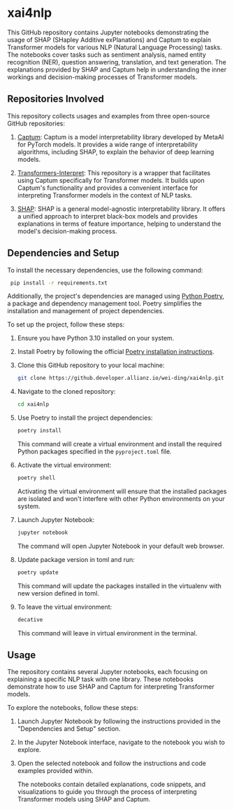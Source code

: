 # xai4nlp

This GitHub repository contains Jupyter notebooks demonstrating the usage of SHAP (SHapley Additive exPlanations) and Captum to explain Transformer models for various NLP (Natural Language Processing) tasks. The notebooks cover tasks such as sentiment analysis, named entity recognition (NER), question answering, translation, and text generation. The explanations provided by SHAP and Captum help in understanding the inner workings and decision-making processes of Transformer models.

## Repositories Involved

This repository collects usages and examples from three open-source GitHub repositories:

1. [Captum](https://github.com/pytorch/captum): Captum is a model interpretability library developed by MetaAI for PyTorch models. It provides a wide range of interpretability algorithms, including SHAP, to explain the behavior of deep learning models.

2. [Transformers-Interpret](https://github.com/cdpierse/transformers-interpret): This repository is a wrapper that facilitates using Captum specifically for Transformer models. It builds upon Captum's functionality and provides a convenient interface for interpreting Transformer models in the context of NLP tasks.

3. [SHAP](https://github.com/slundberg/shap): SHAP is a general model-agnostic interpretability library. It offers a unified approach to interpret black-box models and provides explanations in terms of feature importance, helping to understand the model's decision-making process.

## Dependencies and Setup
To install the necessary dependencies, use the following command:

  ```bash
   pip install -r requirements.txt
   ```

Additionally, the project's dependencies are managed using [Python Poetry](https://python-poetry.org/), a package and dependency management tool. Poetry simplifies the installation and management of project dependencies.

To set up the project, follow these steps:

1. Ensure you have Python 3.10 installed on your system.

2. Install Poetry by following the official [Poetry installation instructions](https://python-poetry.org/docs/#installation).

3. Clone this GitHub repository to your local machine:

   ```bash
   git clone https://github.developer.allianz.io/wei-ding/xai4nlp.git
   ```

4. Navigate to the cloned repository:

   ```bash
   cd xai4nlp
   ```

5. Use Poetry to install the project dependencies:

   ```bash
   poetry install
   ```

   This command will create a virtual environment and install the required Python packages specified in the `pyproject.toml` file.

6. Activate the virtual environment:

   ```bash
   poetry shell
   ```

   Activating the virtual environment will ensure that the installed packages are isolated and won't interfere with other Python environments on your system.

7. Launch Jupyter Notebook:

   ```bash
   jupyter notebook
   ```

   The command will open Jupyter Notebook in your default web browser.

8. Update package version in toml and run:

   ```bash
   poetry update
   ```

   This command will update the packages installed in the virtualenv with new version defined in toml.
9. To leave the virtual environment:

   ```bash
   decative
   ```

   This command will leave in virtual environment in the terminal.

## Usage

The repository contains several Jupyter notebooks, each focusing on explaining a specific NLP task with one library. These notebooks demonstrate how to use SHAP and Captum for interpreting Transformer models.

To explore the notebooks, follow these steps:

1. Launch Jupyter Notebook by following the instructions provided in the "Dependencies and Setup" section.

2. In the Jupyter Notebook interface, navigate to the notebook you wish to explore.

3. Open the selected notebook and follow the instructions and code examples provided within.

   The notebooks contain detailed explanations, code snippets, and visualizations to guide you through the process of interpreting Transformer models using SHAP and Captum.
